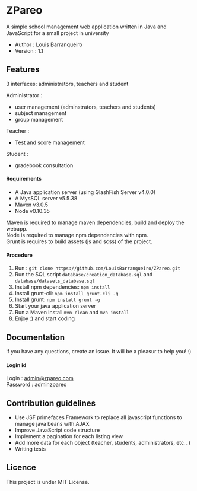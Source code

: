 # ZPareo #

A simple school management web application written in Java and JavaScript for a small project in university

- Author : Louis Barranqueiro
- Version : 1.1

## Features

3 interfaces: administrators, teachers and student

Administrator :  
- user management (adminstrators, teachers and students)
- subject management
- group management

Teacher :  
- Test and score management

Student :  
- gradebook consultation

#### Requirements ####

- A Java application server (using GlashFish Server v4.0.0)
- A MysSQL server v5.5.38
- Maven v3.0.5
- Node v0.10.35

Maven is required to manage maven dependencies, build and deploy the webapp.  
Node is required to manage npm dependencies with npm.  
Grunt is requires to build assets (js and scss) of the project.

#### Procedure ####

1. Run : ```git clone https://github.com/LouisBarranqueiro/ZPareo.git```
2. Run the SQL script ```database/creation_database.sql``` and  ```database/datasets_database.sql```
3. Install npm dependencies: ```npm install```
4. Install grunt-cli: ```npm install grunt-cli -g```
5. Install grunt: ```npm install grunt -g```
6. Start your java application server
7. Run a Maven install ```mvn clean``` and ```mvn install```
8. Enjoy :) and start coding

## Documentation ##

if you have any questions, create an issue. It will be a pleasur to help you! :)

#### Login id ####

Login : admin@zpareo.com  
Password : adminzpareo

## Contribution guidelines ##

- Use JSF primefaces Framework to replace all javascript functions to manage java beans with AJAX
- Improve JavaScript code structure
- Implement a pagination for each listing view
- Add more data for each object (teacher, students, administrators, etc...)
- Writing tests

## Licence ##

This project is under MIT License.